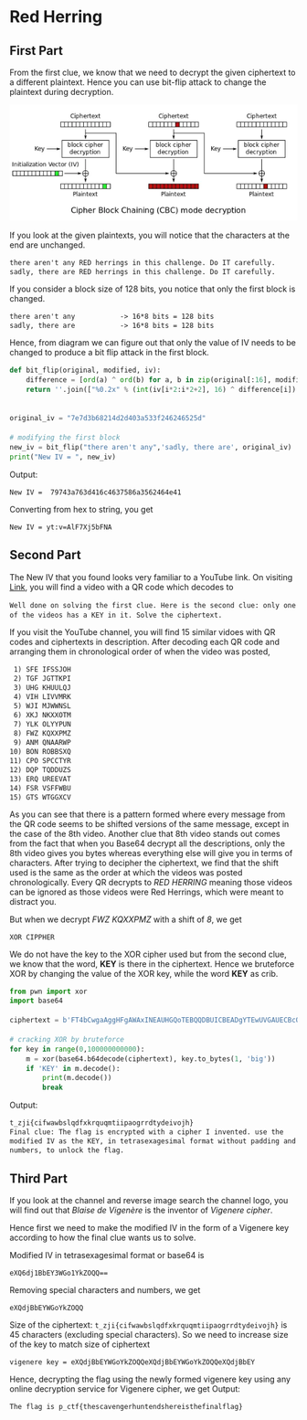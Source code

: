 # Red Herring

## First Part
From the first clue, we know that we need to decrypt the given ciphertext to a different plaintext. Hence you can use bit-flip attack to change the plaintext during decryption.

![CBC decryption](includes/decryption.png) 

If you look at the given plaintexts, you will notice that the characters at the end are unchanged.

    there aren't any RED herrings in this challenge. Do IT carefully.
    sadly, there are RED herrings in this challenge. Do IT carefully.

If you consider a block size of 128 bits, you notice that only the first block is changed. 

    there aren't any           -> 16*8 bits = 128 bits
    sadly, there are           -> 16*8 bits = 128 bits 

Hence, from diagram we can figure out that only the value of IV needs to be changed to produce a bit flip attack in the first block.

```python
def bit_flip(original, modified, iv):
    difference = [ord(a) ^ ord(b) for a, b in zip(original[:16], modified[:16])]
    return ''.join(["%0.2x" % (int(iv[i*2:i*2+2], 16) ^ difference[i]) for i in range(16)])


original_iv = "7e7d3b68214d2d403a533f246246525d"

# modifying the first block
new_iv = bit_flip("there aren't any",'sadly, there are', original_iv)
print("New IV = ", new_iv)
```
Output:

    New IV =  79743a763d416c4637586a3562464e41

Converting from hex to string, you get

    New IV = yt:v=AlF7Xj5bFNA

## Second Part
The New IV that you found looks very familiar to a YouTube link. On visiting [Link](https://www.youtube.com/watch?v=AlF7Xj5bFNA), you will find a video with a QR code which decodes to 
    
`Well done on solving the first clue. Here is the second clue: only one of the videos has a KEY in it. Solve the ciphertext.`

If you visit the YouTube channel, you will find 15 similar vidoes with QR codes and ciphertexts in description. After decoding each QR code and arranging them in chronological order of when the video was posted,

     1) SFE IFSSJOH
     2) TGF JGTTKPI
     3) UHG KHUULQJ
     4) VIH LIVVMRK
     5) WJI MJWWNSL
     6) XKJ NKXXOTM
     7) YLK OLYYPUN
     8) FWZ KQXXPMZ
     9) ANM QNAARWP
    10) BON ROBBSXQ
    11) CPO SPCCTYR
    12) DQP TQDDUZS
    13) ERQ UREEVAT
    14) FSR VSFFWBU
    15) GTS WTGGXCV
    
As you can see that there is a pattern formed where every message from the QR code seems to be shifted versions of the same message, except in the case of the 8th video. Another clue that 8th video stands out comes from the fact that when you Base64 decrypt all the descriptions, only the 8th video gives you bytes whereas everything else will give you in terms of characters.
After trying to decipher the ciphertext, we find that the shift used is the same as the order at which the videos was posted chronologically. Every QR decrypts to *RED HERRING* meaning those videos can be ignored as those videos were Red Herrings, which were meant to distract you.


But when we decrypt *FWZ KQXXPMZ* with a shift of *8*, we get

    XOR CIPPHER

We do not have the key to the XOR cipher used but from the second clue, we know that the word, **KEY** is there in the ciphertext. Hence we bruteforce XOR by changing the value of the XOR key, while the word **KEY** as crib. 

```python
from pwn import xor
import base64

ciphertext = b'FT4bCwgaAggHFgAWAxINEAUHGQoTEBQQDBUICBEADgYTEwUVGAUECBcOCwkcaycIDwANQQINFARbQTUJBEEHDQAGQQgSQQQPAhMYERUEBUEWCBUJQQBBAggRCQQTQShBCA8XBA8VBAVPQRQSBEEVCQRBDA4FCAcIBAVBKDdBABJBFQkEQSokOE1BCA9BFQQVEwASBBkABgQSCAwADUEHDhMMABVBFggVCQ4UFUERAAUFCA8GQQAPBUEPFAwDBBMSTUEVDkEUDw0OAgpBFQkEQQcNAAZP'

# cracking XOR by bruteforce 
for key in range(0,100000000000):
    m = xor(base64.b64decode(ciphertext), key.to_bytes(1, 'big'))
    if 'KEY' in m.decode():
        print(m.decode())
        break
```
Output:


    t_zji{cifwawbslqdfxkrquqmtiipaogrrdtydeivojh}
    Final clue: The flag is encrypted with a cipher I invented. use the modified IV as the KEY, in tetrasexagesimal format without padding and numbers, to unlock the flag.

## Third Part

If you look at the channel and reverse image search the channel logo, you will find out that *Blaise de Vigenère* is the inventor of *Vigenere cipher*. 

Hence first we need to make the modified IV in the form of a Vigenere key according to how the final clue wants us to solve.



Modified IV in tetrasexagesimal format or base64 is 
```
eXQ6dj1BbEY3WGo1YkZOQQ==
```
Removing special characters and numbers, we get
```
eXQdjBbEYWGoYkZOQQ
```

Size of the ciphertext: `t_zji{cifwawbslqdfxkrquqmtiipaogrrdtydeivojh}` is 45 characters (excluding special characters). So we need to increase size of the key to match size of ciphertext

```
vigenere key = eXQdjBbEYWGoYkZOQQeXQdjBbEYWGoYkZOQQeXQdjBbEY
```

Hence, decrypting the flag using the newly formed vigenere key using any online decryption service for Vigenere cipher, we get
Output:
```
The flag is p_ctf{thescavengerhuntendshereisthefinalflag}
```

